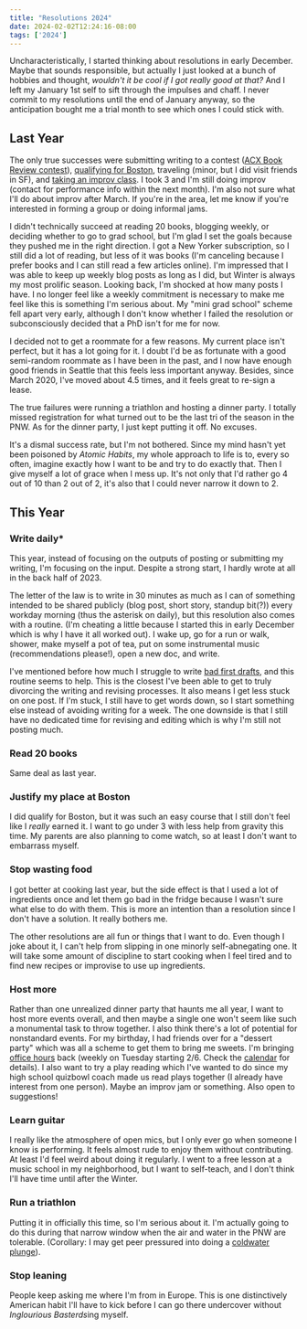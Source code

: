 ```yaml
---
title: "Resolutions 2024"
date: 2024-02-02T12:24:16-08:00
tags: ['2024']
---
```


Uncharacteristically, I started thinking about resolutions in early December. Maybe that sounds responsible, but actually I just looked at a bunch of hobbies and thought, *wouldn't it be cool if I got really good at that?* And I left my January 1st self to sift through the impulses and chaff. I never commit to my resolutions until the end of January anyway, so the anticipation bought me a trial month to see which ones I could stick with.

## Last Year

The only true successes were submitting writing to a contest ([ACX Book Review contest](../an-actor-prepares)), [qualifying for Boston](../marathon-3), traveling (minor, but I did visit friends in SF), and [taking an improv class](../improv-101). I took 3 and I'm still doing improv (contact for performance info within the next month). I'm also not sure what I'll do about improv after March. If you're in the area, let me know if you're interested in forming a group or doing informal jams.

I didn't technically succeed at reading 20 books, blogging weekly, or deciding whether to go to grad school, but I'm glad I set the goals because they pushed me in the right direction. I got a New Yorker subscription, so I still did a lot of reading, but less of it was books (I'm canceling because I prefer books and I can still read a few articles online). I'm impressed that I was able to keep up weekly blog posts as long as I did, but Winter is always my most prolific season. Looking back, I'm shocked at how many posts I have. I no longer feel like a weekly commitment is necessary to make me feel like this is something I'm serious about. My "mini grad school" scheme fell apart very early, although I don't know whether I failed the resolution or subconsciously decided that a PhD isn't for me for now.

I decided not to get a roommate for a few reasons. My current place isn't perfect, but it has a lot going for it. I doubt I'd be as fortunate with a good semi-random roommate as I have been in the past, and I now have enough good friends in Seattle that this feels less important anyway. Besides, since March 2020, I've moved about 4.5 times, and it feels great to re-sign a lease.

The true failures were running a triathlon and hosting a dinner party. I totally missed registration for what turned out to be the last tri of the season in the PNW. As for the dinner party, I just kept putting it off. No excuses.

It's a dismal success rate, but I'm not bothered. Since my mind hasn't yet been poisoned by *Atomic Habits*, my whole approach to life is to, every so often, imagine exactly how I want to be and try to do exactly that. Then I give myself a lot of grace when I mess up. It's not only that I'd rather go 4 out of 10 than 2 out of 2, it's also that I could never narrow it down to 2.

## This Year

### Write daily\*

This year, instead of focusing on the outputs of posting or submitting my writing, I'm focusing on the input. Despite a strong start, I hardly wrote at all in the back half of 2023. 

The letter of the law is to write in 30 minutes as much as I can of something intended to be shared publicly (blog post, short story, standup bit(?)) every workday morning (thus the asterisk on daily), but this resolution also comes with a routine. (I'm cheating a little because I started this in early December which is why I have it all worked out). I wake up, go for a run or walk, shower, make myself a pot of tea, put on some instrumental music (recommendations please!), open a new doc, and write.

I've mentioned before how much I struggle to write [bad first drafts](../writing-badly), and this routine seems to help. This is the closest I've been able to get to truly divorcing the writing and revising processes. It also means I get less stuck on one post. If I'm stuck, I still have to get words down, so I start something else instead of avoiding writing for a week. The one downside is that I still have no dedicated time for revising and editing which is why I'm still not posting much.

### Read 20 books

Same deal as last year.

### Justify my place at Boston

I did qualify for Boston, but it was such an easy course that I still don't feel like I *really* earned it. I want to go under 3 with less help from gravity this time. My parents are also planning to come watch, so at least I don't want to embarrass myself.

### Stop wasting food

I got better at cooking last year, but the side effect is that I used a lot of ingredients once and let them go bad in the fridge because I wasn't sure what else to do with them. This is more an intention than a resolution since I don't have a solution. It really bothers me.

The other resolutions are all fun or things that I want to do. Even though I joke about it, I can't help from slipping in one minorly self-abnegating one. It will take some amount of discipline to start cooking when I feel tired and to find new recipes or improvise to use up ingredients.

### Host more

Rather than one unrealized dinner party that haunts me all year, I want to host more events overall, and then maybe a single one won't seem like such a monumental task to throw together. I also think there's a lot of potential for nonstandard events. For my birthday, I had friends over for a "dessert party" which was all a scheme to get them to bring me sweets. I'm bringing [office hours](../office-hours) back (weekly on Tuesday starting 2/6. Check the [calendar](https://calendar.google.com/calendar/u/0?cid=MWFmZDZhZmUwNmZmNjhjMTFjOGYzMjVmNjMyMTNjNjM5ZTRlYTlkZjNlMDQ4NDJhYzkwNWU5YzUzMTE4YTIzMUBncm91cC5jYWxlbmRhci5nb29nbGUuY29t) for details). I also want to try a play reading which I've wanted to do since my high school quizbowl coach made us read plays together (I already have interest from one person). Maybe an improv jam or something. Also open to suggestions!

### Learn guitar

I really like the atmosphere of open mics, but I only ever go when someone I know is performing. It feels almost rude to enjoy them without contributing. At least I'd feel weird about doing it regularly. I went to a free lesson at a music school in my neighborhood, but I want to self-teach, and I don't think I'll have time until after the Winter.

### Run a triathlon

Putting it in officially this time, so I'm serious about it. I'm actually going to do this during that narrow window when the air and water in the PNW are tolerable. (Corollary: I may get peer pressured into doing a [coldwater plunge](https://www.coldwatercollective.net)).

### Stop leaning

People keep asking me where I'm from in Europe. This is one distinctively American habit I'll have to kick before I can go there undercover without *Inglourious Basterds*ing myself.

